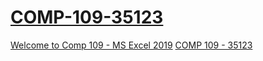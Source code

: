 # [COMP-109-35123](http://canvas.sbcc.edu/courses/33499)

[Welcome to Comp 109 - MS Excel 2019](http://canvas.sbcc.edu/courses/33499)
[COMP 109 - 35123](http://canvas.sbcc.edu/courses/33499)
